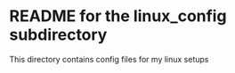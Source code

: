 # README for the linux_config subdirectory

This directory contains config files for my linux setups 
